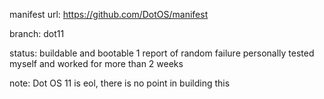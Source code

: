 manifest url:
https://github.com/DotOS/manifest

branch:
dot11

status:
buildable and bootable
1 report of random failure
personally tested myself and worked for more than 2 weeks

note:
Dot OS 11 is eol, there is no point in building this
